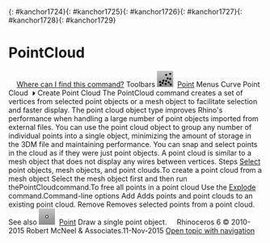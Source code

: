 ---
---

{: #kanchor1724}{: #kanchor1725}{: #kanchor1726}{: #kanchor1727}{: #kanchor1728}{: #kanchor1729}
# PointCloud
 [![images/transparent.gif](images/transparent.gif)Where can I find this command?](javascript:void(0);) Toolbars
![images/pointcloud.png](images/pointcloud.png) [Point](point-toolbar.html) 
Menus
Curve
Point Cloud![images/menuarrow.gif](images/menuarrow.gif)
Create Point Cloud
The PointCloud command creates a set of vertices from selected point objects or a mesh object to facilitate selection and faster display.
The point cloud object type improves Rhino's performance when handling a large number of point objects imported from external files.
You can use the point cloud object to group any number of individual points into a single object, minimizing the amount of storage in the 3DM file and maintaining performance. You can snap and select points in the cloud as if they were just point objects. A point cloud is similar to a mesh object that does not display any wires between vertices.
Steps
 [Select](select-objects.html) point objects, mesh objects, and point clouds.To create a point cloud from a mesh object
Select the mesh object first and then run thePointCloudcommand.To free all points in a point cloud
Use the [Explode](explode.html) command.Command-line options
Add
Adds points and point clouds to an existing point cloud.
Remove
Removes selected points from a point cloud.
See also
![images/point.png](images/point.png) [Point](point.html) 
Draw a single point object.
&#160;
&#160;
Rhinoceros 6 © 2010-2015 Robert McNeel &amp; Associates.11-Nov-2015
 [Open topic with navigation](pointcloud.html) 

